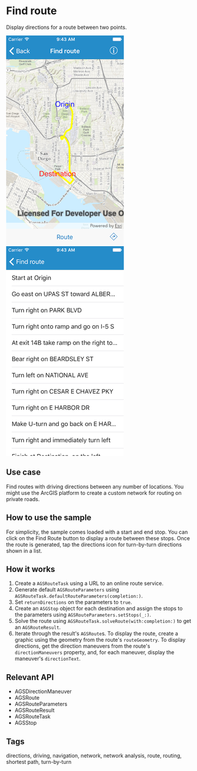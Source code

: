 # Find route

Display directions for a route between two points.

![Solved route](find-route-1.png)
![List of directions](find-route-2.png)

## Use case

Find routes with driving directions between any number of locations. You might use the ArcGIS platform to create a custom network for routing on private roads.

## How to use the sample

For simplicity, the sample comes loaded with a start and end stop. You can click on the Find Route button to display a route between these stops. Once the route is generated, tap the directions icon for turn-by-turn directions shown in a list.

## How it works

1. Create a `AGSRouteTask` using a URL to an online route service.
2. Generate default `AGSRouteParameters` using `AGSRouteTask.defaultRouteParameters(completion:)`.
3. Set `returnDirections` on the parameters to `true`.
4. Create an `ASGStop` object for each destination and assign the stops to the parameters using `AGSRouteParameters.setStops(_:)`.
5. Solve the route using `AGSRouteTask.solveRoute(with:completion:)` to get an `AGSRouteResult`.
6. Iterate through the result's `AGSRoute`s. To display the route, create a graphic using the geometry from the route's `routeGeometry`. To display directions, get the direction maneuvers from the route's `directionManeuvers` property, and, for each maneuver, display the maneuver's `directionText`.

## Relevant API

*   AGSDirectionManeuver
*   AGSRoute
*   AGSRouteParameters
*   AGSRouteResult
*   AGSRouteTask
*   AGSStop

## Tags

directions, driving, navigation, network, network analysis, route, routing, shortest path, turn-by-turn
